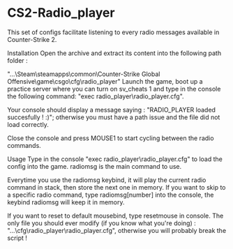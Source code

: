 # CS2-Radio_player
This set of configs facilitate listening to every radio messages available in Counter-Strike 2.

Installation
Open the archive and extract its content into the following path folder :

  "\...\Steam\steamapps\common\Counter-Strike Global Offensive\game\csgo\cfg\radio_player\"
Launch the game, boot up a practice server where you can turn on sv_cheats 1 and type in the console the following command: "exec radio_player\radio_player.cfg".

Your console should display a message saying : "RADIO_PLAYER loaded succesfully ! :)"; otherwise you must have a path issue and the file did not load correctly.

Close the console and press MOUSE1 to start cycling between the radio commands.

Usage
Type in the console "exec radio_player\radio_player.cfg" to load the config into the game.
radiomsg is the main command to use.

Everytime you use the radiomsg keybind, it will play the current radio command in stack, then store the next one in memory.
If you want to skip to a specific radio command, type radiomsg[number] into the console, the keybind radiomsg will keep it in memory.

If you want to reset to default mousebind, type resetmouse in console.
The only file you should ever modify (if you know what you're doing) : "...\cfg\radio_player\radio_player.cfg", otherwise you will probably break the script !